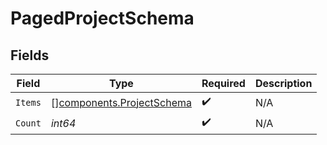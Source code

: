 # PagedProjectSchema


## Fields

| Field                                                                  | Type                                                                   | Required                                                               | Description                                                            |
| ---------------------------------------------------------------------- | ---------------------------------------------------------------------- | ---------------------------------------------------------------------- | ---------------------------------------------------------------------- |
| `Items`                                                                | [][components.ProjectSchema](../../models/components/projectschema.md) | :heavy_check_mark:                                                     | N/A                                                                    |
| `Count`                                                                | *int64*                                                                | :heavy_check_mark:                                                     | N/A                                                                    |